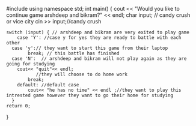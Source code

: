 #include <iostream>
using namespace std;
int main() {
    cout << "Would you like to continue game arshdeep and bikram?" << endl;
  char input; // candy crush or vice city
    cin >> input;//candy crush

    switch (input) { // arshdeep and bikram are very exited to play game
        case 'Y': //case y for yes they are ready to battle with each other
      case 'y':// they want to start this game from their laptop
            break; // this battle has finished 
      case 'N':  // arshdeep and bikram will not play again as they are going for studying
        cout<< "quit"<< endl;
               //they will choose to do home work
            break;
        default: //default case
            cout<< "he has no time" << endl ;//they want to play this intrested game however they want to go their home for studying
      }        
    return 0;
  }
